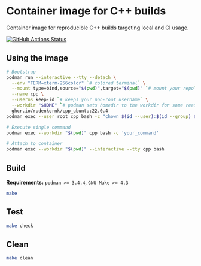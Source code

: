 # Container image for C++ builds

Container image for reproducible C++ builds targeting local and CI usage.

[![GitHub Actions Status](https://github.com/rudenkornk/docker_cpp/actions/workflows/workflow.yml/badge.svg)](https://github.com/rudenkornk/cpp_image/actions)

## Using the image

```bash
# Bootstrap
podman run --interactive --tty --detach \
  --env "TERM=xterm-256color" `# colored terminal` \
  --mount type=bind,source="$(pwd)",target="$(pwd)" `# mount your repo` \
  --name cpp \
  --userns keep-id `# keeps your non-root username` \
  --workdir "$HOME" `# podman sets homedir to the workdir for some reason` \
  ghcr.io/rudenkornk/cpp_ubuntu:22.0.4
podman exec --user root cpp bash -c "chown $(id --user):$(id --group) $HOME"

# Execute single command
podman exec --workdir "$(pwd)" cpp bash -c 'your_command'

# Attach to container
podman exec --workdir "$(pwd)" --interactive --tty cpp bash
```

## Build

**Requirements:** `podman >= 3.4.4`, `GNU Make >= 4.3`

```bash
make
```

## Test

```bash
make check
```

## Clean

```bash
make clean
```
